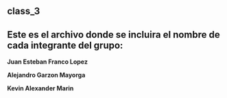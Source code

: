## class_3
Este es el archivo donde se incluira el nombre de cada integrante del grupo: 
--------------------------------------------------------------------------------
**Juan Esteban Franco Lopez**


**Alejandro Garzon Mayorga**


**Kevin Alexander Marin**
